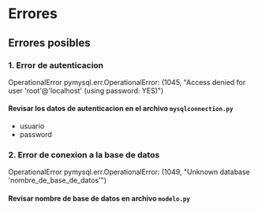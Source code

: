 # Errores

## Errores posibles

### 1. Error de autenticacion
OperationalError
pymysql.err.OperationalError: (1045, "Access denied for user 'root'@'localhost' (using password: YES)")
#### Revisar los datos de autenticacion en el archivo `mysqlconnection.py`
- usuario
- password

### 2. Error de conexion a la base de datos

OperationalError
pymysql.err.OperationalError: (1049, "Unknown database 'nombre_de_base_de_datos'")
#### Revisar nombre de base de datos en archivo  `modelo.py` 


